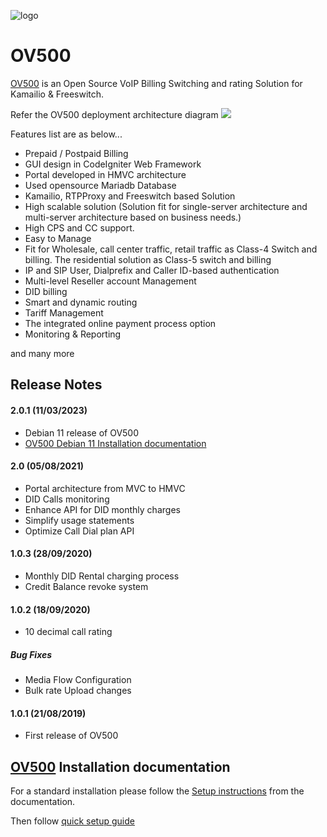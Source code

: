 ![logo](https://openvoips.org/v2/wp-content/uploads/2019/07/header.png)
# OV500

<a href="https://ov500.openvoips.org/">OV500</a> is an Open Source VoIP Billing Switching and rating Solution for Kamailio & Freeswitch. 

Refer the OV500 deployment architecture diagram 
![](https://github.com/openvoips/OV500/blob/master/config/images/OV500%20Billing%20%26%20Routing%20VoIP%20Solution.jpg)

Features list are as below...

-  Prepaid / Postpaid Billing
-  GUI design in CodeIgniter Web Framework
-  Portal developed in HMVC architecture
-  Used opensource Mariadb Database
-  Kamailio, RTPProxy and Freeswitch based Solution
-  High scalable solution (Solution fit for single-server architecture and multi-server architecture based on business needs.)
-  High CPS and CC support.
-  Easy to Manage
-  Fit for Wholesale, call center traffic, retail traffic as Class-4 Switch and billing. The residential solution as Class-5 switch and billing
-  IP and SIP User, Dialprefix and Caller ID-based authentication
-  Multi-level Reseller account Management
-  DID billing
-  Smart and dynamic routing
-  Tariff Management
-  The integrated online payment process option
-  Monitoring & Reporting

and many more
## Release Notes
#### 2.0.1 (11/03/2023)
 - Debian 11 release of OV500
 - <a href="https://github.com/openvoips/OV500/blob/2.0.1/Installation_Debian.md">OV500 Debian 11 Installation documentation </a>
#### 2.0  (05/08/2021)
- Portal architecture from MVC to HMVC
- DID Calls monitoring
- Enhance API for DID monthly charges
- Simplify usage statements
- Optimize Call Dial plan API 
#### 1.0.3  (28/09/2020)
- Monthly DID Rental charging process
- Credit Balance revoke system
#### 1.0.2  (18/09/2020)
- 10 decimal call rating
##### Bug Fixes
- Media Flow Configuration 
- Bulk rate Upload changes
#### 1.0.1 (21/08/2019)
 - First release of OV500
 

 
<a href="https://ov500.openvoips.org/">OV500</a> Installation documentation
--------------------------
For a standard installation please follow the <a href="https://ov500.openvoips.org/documentation/installation/">Setup instructions</a>
from the documentation.

Then follow <a href="https://ov500.openvoips.org/documentation/ov500-switch-user-guide/ov500-switch-login-page/">quick setup guide</a>
